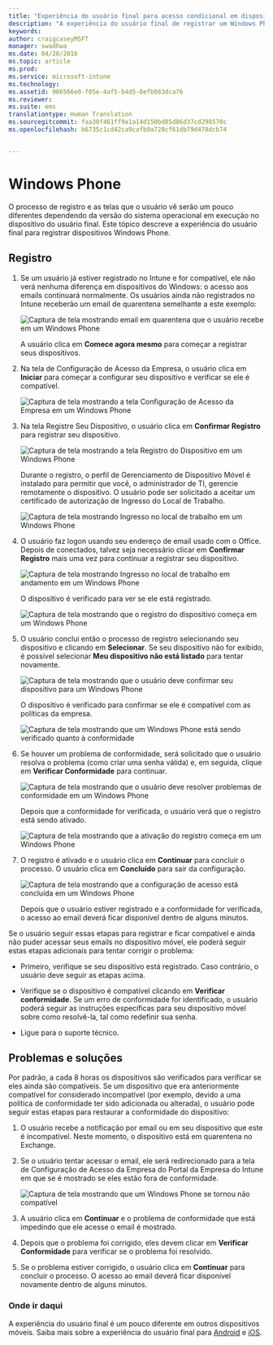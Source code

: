 ```yaml
---
title: "Experiência do usuário final para acesso condicional em dispositivos Windows Phone"
description: "A experiência do usuário final de registrar um Windows Phone."
keywords: 
author: craigcaseyMSFT
manager: swadhwa
ms.date: 04/28/2016
ms.topic: article
ms.prod: 
ms.service: microsoft-intune
ms.technology: 
ms.assetid: 906566e0-f05e-4af5-b4d5-0efb083dca76
ms.reviewer: 
ms.suite: ems
translationtype: Human Translation
ms.sourcegitcommit: faa30f461ff9a1a14d150bd85d86d37cd298570c
ms.openlocfilehash: b6735c1cd42ca9cafb9a728cf61db79d478dcb74


---
```


# Windows Phone

O processo de registro e as telas que o usuário vê serão um pouco diferentes dependendo da versão do sistema operacional em execução no dispositivo do usuário final.  Este tópico descreve a experiência do usuário final para registrar dispositivos Windows Phone.

## Registro

1.  Se um usuário já estiver registrado no Intune e for compatível, ele não verá nenhuma diferença em dispositivos do Windows: o acesso aos emails continuará normalmente. Os usuários ainda não registrados no Intune receberão um email de quarentena semelhante a este exemplo:

    ![Captura de tela mostrando email em quarentena que o usuário recebe em um Windows Phone](./media/ProtectEmail/EUX-Windows-quarantineEmail.png)

    A usuário clica em **Comece agora mesmo** para começar a registrar seus dispositivos.

2.  Na tela de Configuração de Acesso da Empresa, o usuário clica em **Iniciar** para começar a configurar seu dispositivo e verificar se ele é compatível.

    ![Captura de tela mostrando a tela Configuração de Acesso da Empresa em um Windows Phone](./media/ProtectEmail/EUX-Windows1-company-Access-Setup.png)

3.  Na tela Registre Seu Dispositivo, o usuário clica em **Confirmar Registro** para registrar seu dispositivo.

    ![Captura de tela mostrando a tela Registro do Dispositivo em um Windows Phone](./media/ProtectEmail/EUX-Windows3-enroll-Device.png)

    Durante o registro, o perfil de Gerenciamento de Dispositivo Móvel é instalado para permitir que você, o administrador de TI, gerencie remotamente o dispositivo. O usuário pode ser solicitado a aceitar um certificado de autorização de Ingresso do Local de Trabalho.

    ![Captura de tela mostrando Ingresso no local de trabalho em um Windows Phone](./media/ProtectEmail/EUX-Windows4-workplaceJoin1.png)

4.  O usuário faz logon usando seu endereço de email usado com o Office. Depois de conectados, talvez seja necessário clicar em **Confirmar Registro** mais uma vez para continuar a registrar seu dispositivo.

    ![Captura de tela mostrando Ingresso no local de trabalho em andamento em um Windows Phone](./media/ProtectEmail/EUX-Windows5-workplaceJoin2.png)

    O dispositivo é verificado para ver se ele está registrado.

    ![Captura de tela mostrando que o registro do dispositivo começa em um Windows Phone](./media/ProtectEmail/EUX-Windows6-checking-Enrollment.png)

5.  O usuário conclui então o processo de registro selecionando seu dispositivo e clicando em **Selecionar**. Se seu dispositivo não for exibido, é possível selecionar **Meu dispositivo não está listado** para tentar novamente.

    ![Captura de tela mostrando que o usuário deve confirmar seu dispositivo para um Windows Phone](./media/ProtectEmail/EUX-Windows7-confirm-Device.png)

    O dispositivo é verificado para confirmar se ele é compatível com as políticas da empresa.

    ![Captura de tela mostrando que um Windows Phone está sendo verificado quanto à conformidade](./media/ProtectEmail/EUX-Windows9-checking-Compliance.png)

6.  Se houver um problema de conformidade, será solicitado que o usuário resolva o problema (como criar uma senha válida) e, em seguida, clique em **Verificar Conformidade** para continuar.

    ![Captura de tela mostrando que o usuário deve resolver problemas de conformidade em um Windows Phone](./media/ProtectEmail/EUX-Windows13-resolve-Compliance.png)

    Depois que a conformidade for verificada, o usuário verá que o registro está sendo ativado.

    ![Captura de tela mostrando que a ativação do registro começa em um Windows Phone](./media/ProtectEmail/EUX-Windows10-activating-Enrollment.png)

7.  O registro é ativado e o usuário clica em **Continuar** para concluir o processo. O usuário clica em **Concluído** para sair da configuração.

    ![Captura de tela mostrando que a configuração de acesso está concluída em um Windows Phone](./media/ProtectEmail/EUX-Windows11-COMPLETE.png)

    Depois que o usuário estiver registrado e a conformidade for verificada, o acesso ao email deverá ficar disponível dentro de alguns minutos.

Se o usuário seguir essas etapas para registrar e ficar compatível e ainda não puder acessar seus emails no dispositivo móvel, ele poderá seguir estas etapas adicionais para tentar corrigir o problema:

-   Primeiro, verifique se seu dispositivo está registrado. Caso contrário, o usuário deve seguir as etapas acima.

-   Verifique se o dispositivo é compatível clicando em **Verificar conformidade**. Se um erro de conformidade for identificado, o usuário poderá seguir as instruções específicas para seu dispositivo móvel sobre como resolvê-la, tal como redefinir sua senha.

-   Ligue para o suporte técnico.

## Problemas e soluções
Por padrão, a cada 8 horas os dispositivos são verificados para verificar se eles ainda são compatíveis. Se um dispositivo que era anteriormente compatível for considerado incompatível (por exemplo, devido a uma política de conformidade ter sido adicionada ou alterada), o usuário pode seguir estas etapas para restaurar a conformidade do dispositivo:

1.  O usuário recebe a notificação por email ou em seu dispositivo que este é incompatível. Neste momento, o dispositivo está em quarentena no Exchange.

2.  Se o usuário tentar acessar o email, ele será redirecionado para a tela de Configuração de Acesso da Empresa do Portal da Empresa do Intune em que se é mostrado se eles estão fora de conformidade.

    ![Captura de tela mostrando que um Windows Phone se tornou não compatível](./media/ProtectEmail/EUX-Windows14-OutOfCompliance.png)

3.  A usuário clica em **Continuar** e o problema de conformidade que está impedindo que ele acesse o email é mostrado.

4.  Depois que o problema foi corrigido, eles devem clicar em **Verificar Conformidade** para verificar se o problema foi resolvido.

5.  Se o problema estiver corrigido, o usuário clica em **Continuar** para concluir o processo. O acesso ao email deverá ficar disponível novamente dentro de alguns minutos.

### Onde ir daqui
A experiência do usuário final é um pouco diferente em outros dispositivos móveis. Saiba mais sobre a experiência do usuário final para [Android](end-user-experience-conditional-access-android.md) e [iOS](end-user-experience-conditional-access-ios.md).



<!--HONumber=Sep16_HO1-->


